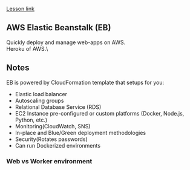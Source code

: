 [Lesson link]("https://youtu.be/RrKRN9zRBWs?t=1183")
## AWS Elastic Beanstalk (EB)
Quickly deploy and manage web-apps on AWS.\
Heroku of AWS.\

## Notes
EB is powered by CloudFormation template that setups for you:
- Elastic load balancer
- Autoscaling groups
- Relational Database Service (RDS)
- EC2 Instance pre-configured or custom platforms (Docker, Node.js, Python, etc.)
- Monitoring(CloudWatch, SNS)
- In-place and Blue/Green deployment methodologies
- Security(Rotates passwords)
- Can run Dockerized environments

### Web vs Worker environment ###

